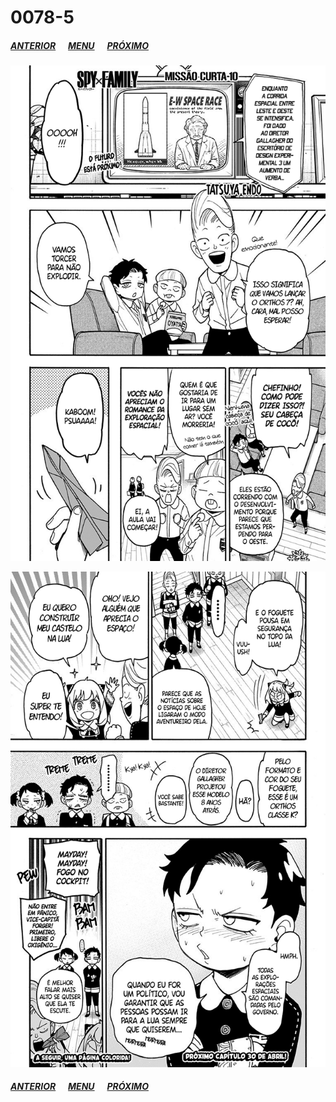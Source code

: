 # 0078-5
##### [ANTERIOR](/spy-family/0078/)&nbsp;&nbsp;&nbsp;&nbsp;&nbsp;&nbsp;[MENU](/spy-family/)&nbsp;&nbsp;&nbsp;&nbsp;&nbsp;&nbsp;[PRÓXIMO](/spy-family/0079/)
![img_or1604231433_0002.png](img_or1604231433_0002.png)

![img_or1604231433_0003.png](img_or1604231433_0003.png)

##### [ANTERIOR](/spy-family/0078/)&nbsp;&nbsp;&nbsp;&nbsp;&nbsp;&nbsp;[MENU](/spy-family/)&nbsp;&nbsp;&nbsp;&nbsp;&nbsp;&nbsp;[PRÓXIMO](/spy-family/0079/)

